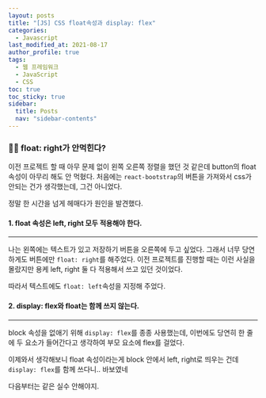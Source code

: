 ```yaml
---
layout: posts
title: "[JS] CSS float속성과 display: flex"
categories:
  - Javascript
last_modified_at: 2021-08-17
author_profile: true
tags:
  - 웹 프레임워크
  - JavaScript
  - CSS
toc: true
toc_sticky: true
sidebar:
  title: Posts
  nav: "sidebar-contents"
---
```


### 🤦‍♀️ float: right가 안먹힌다?

이전 프로젝트 할 때 아무 문제 없이 왼쪽 오른쪽 정렬을 했던 것 같은데 button의 float 속성이 아무리 해도 안 먹혔다. 처음에는 ```react-bootstrap```의 버튼을 가져와서 css가 안되는 건가 생각했는데, 그건 아니었다.

정말 한 시간을 넘게 헤매다가 원인을 발견했다. 

#### 1. float 속성은 left, right 모두 적용해야 한다.

------

나는 왼쪽에는 텍스트가 있고 저장하기 버튼을 오른쪽에 두고 싶었다. 그래서 너무 당연하게도 버튼에만 ```float: right```를 해주었다. 이전 프로젝트를 진행할 때는 이런 사실을 몰랐지만 용케 left, right 둘 다 적용해서 쓰고 있던 것이었다.

따라서 텍스트에도 ```float: left```속성을 지정해 주었다.

#### 2. display: flex와 float는 함께 쓰지 않는다.

-----

block 속성을 없애기 위해 ```display: flex```를 종종 사용했는데, 이번에도 당연히 한 줄에 두 요소가 들어간다고 생각하여 부모 요소에 flex를 걸었다. 

이제와서 생각해보니 float 속성이라는게 block 안에서 left, right로 띄우는 건데 ```display: flex```를 함께 쓰다니.. 바보였네


다음부터는 같은 실수 안해야지.